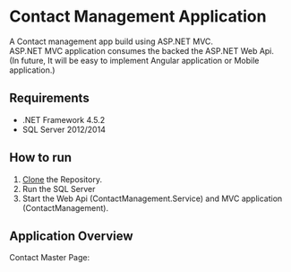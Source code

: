# Contact Management Application
A Contact management app build using ASP.NET MVC.  
ASP.NET MVC application consumes the backed the ASP.NET Web Api.  
(In future, It will be easy to implement Angular application or Mobile application.)  


## Requirements

* .NET Framework 4.5.2
* SQL Server 2012/2014

## How to run

1. [Clone](https://github.com/tukarambande/ContactManagement.git) the Repository.
2. Run the SQL Server
3. Start the Web Api (ContactManagement.Service) and MVC application (ContactManagement).


## Application Overview

Contact Master Page:
